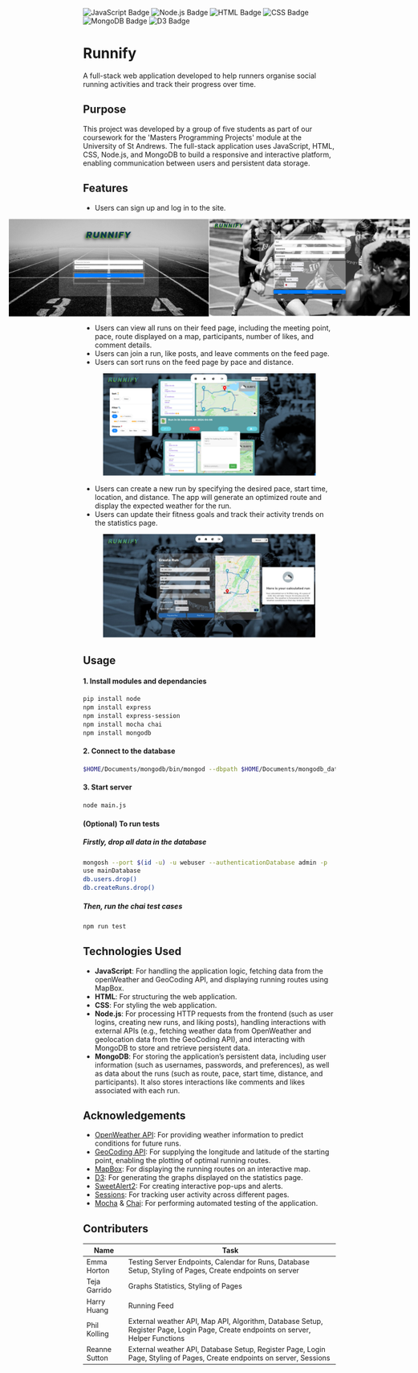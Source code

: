 ![JavaScript Badge](https://img.shields.io/badge/JavaScript-F7DF1E?logo=javascript&logoColor=black&style=flat)
![Node.js Badge](https://img.shields.io/badge/Node.js-339933?logo=node.js&logoColor=white&style=flat)
![HTML Badge](https://img.shields.io/badge/HTML-E34F26?logo=html5&logoColor=white&style=flat)
![CSS Badge](https://img.shields.io/badge/CSS-1572B6?logo=css3&logoColor=white&style=flat)
![MongoDB Badge](https://img.shields.io/badge/MongoDB-47A248?logo=mongodb&logoColor=white&style=flat)
![D3 Badge](https://img.shields.io/badge/D3-F9A03C?logo=d3.js&logoColor=white&style=flat)
# Runnify
A full-stack web application developed to help runners organise social running activities and track their progress over time.
## Purpose 
This project was developed by a group of five students as part of our coursework for the 'Masters Programming Projects' module at the University of St Andrews. The full-stack application uses JavaScript, HTML, CSS, Node.js, and MongoDB to build a responsive and interactive platform, enabling communication between users and persistent data storage.

## Features 
*	Users can sign up and log in to the site.
<figure style="display: flex; flex-direction: column; align-items: center;">
    <!-- Flex container for images only -->
    <div style="display: flex; justify-content: center;">
        <img src="images/login_page.png" alt="Login Page" width="400">
        <img src="images/sign_up_page.png" alt="Sign Up Page" width="400">
    </div>
    <!-- Caption below images -->
<!--     <figcaption>Figure 1: User login and sign in page.</figcaption> -->
</figure>

*	Users can view all runs on their feed page, including the meeting point, pace, route displayed on a map, participants, number of likes, and comment details.
*	Users can join a run, like posts, and leave comments on the feed page.
*	Users can sort runs on the feed page by pace and distance.
  
<figure style="text-align: center; display: block;">
    <img src="images/feed_page.png" alt="Feed Page" width="500">
    <!-- <figcaption>Figure 2: The main feed page showing user activity.</figcaption> -->
</figure>

*	Users can create a new run by specifying the desired pace, start time, location, and distance. The app will generate an optimized route and display the expected weather for the run.
*	Users can update their fitness goals and track their activity trends on the statistics page.
  
<figure>
    <img src="images/create_run.png" alt="Create Run Page" width="500">
<!--     <figcaption>Figure 3: User create run page.</figcaption> -->
</figure>

## Usage
#### 1. Install modules and dependancies
```bash
pip install node
npm install express
npm install express-session
npm install mocha chai
npm install mongodb
```
#### 2. Connect to the database
```bash
$HOME/Documents/mongodb/bin/mongod --dbpath $HOME/Documents/mongodb_data --logpath=$HOME/Documents/mongodb/mongodb.log --auth --port $(id -u) &
```
#### 3. Start server
```bash
node main.js
```
#### (Optional) To run tests 
##### Firstly, drop all data in the database 
``` bash 
mongosh --port $(id -u) -u webuser --authenticationDatabase admin -p
use mainDatabase
db.users.drop() 
db.createRuns.drop()
```
##### Then, run the chai test cases
``` bash 
npm run test
```
## Technologies Used 
* **JavaScript**: For handling the application logic, fetching data from the openWeather and GeoCoding API, and displaying running routes using MapBox.
* **HTML**: For structuring the web application.
* **CSS**: For styling the web application.
* **Node.js**: For processing HTTP requests from the frontend (such as user logins, creating new runs, and liking posts), handling interactions with external APIs (e.g., fetching weather data from OpenWeather and geolocation data from the GeoCoding API), and interacting with MongoDB to store and retrieve persistent data.
* **MongoDB**: For storing the application’s persistent data, including user information (such as usernames, passwords, and preferences), as well as data about the runs (such as route, pace, start time, distance, and participants). It also stores interactions like comments and likes associated with each run.

## Acknowledgements
* [OpenWeather API](https://openweathermap.org/api): For providing weather information to predict conditions for future runs.
* [GeoCoding API](https://openweathermap.org/api/geocoding-api): For supplying the longitude and latitude of the starting point, enabling the plotting of optimal running routes.
* [MapBox](https://docs.mapbox.com/api/overview/): For displaying the running routes on an interactive map.
* [D3](https://d3js.org/): For generating the graphs displayed on the statistics page.
* [SweetAlert2](https://sweetalert2.github.io/): For creating interactive pop-ups and alerts.
* [Sessions](https://www.npmjs.com/package/express-session): For tracking user activity across different pages.
* [Mocha](https://mochajs.org/) & [Chai](https://www.chaijs.com/): For performing automated testing of the application.

## Contributers 
|Name     |Task|
|---------|---------|
| Emma Horton  | Testing Server Endpoints, Calendar for Runs, Database Setup, Styling of Pages, Create endpoints on server |
| Teja Garrido | Graphs Statistics, Styling of Pages |
| Harry Huang  | Running Feed |
| Phil Kolling | External weather API, Map API, Algorithm, Database Setup, Register Page, Login Page, Create endpoints on server, Helper Functions |
| Reanne Sutton|External weather API, Database Setup, Register Page, Login Page, Styling of Pages, Create endpoints on server, Sessions |

